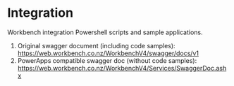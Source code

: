 # Integration
Workbench integration Powershell scripts and sample applications.

1)	Original swagger document (including code samples): https://web.workbench.co.nz/WorkbenchV4/swagger/docs/v1 
2)	PowerApps compatible swagger doc (without code samples): https://web.workbench.co.nz/WorkbenchV4/Services/SwaggerDoc.ashx
